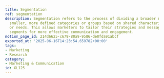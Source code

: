 ```yaml
---
title: Segmentation
ref: segmentation
description: Segmentation refers to the process of dividing a broader market into
  smaller, more defined categories or groups based on shared characteristics, behaviors,
  or needs. This allows marketers to tailor their strategies and messages to specific
  segments for more effective communication and engagement.
notion_page_id: 214d6625-c679-80a9-9586-de0fda91abcf
exported_at: '2025-06-16T14:23:54.650782+00:00'
tags:
- Marketing
- Research
category:
- Marketing & Communication
id: GL125
---
```


